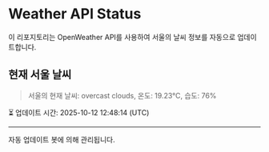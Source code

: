 
# Weather API Status

이 리포지토리는 OpenWeather API를 사용하여 서울의 날씨 정보를 자동으로 업데이트합니다.

## 현재 서울 날씨
> 서울의 현재 날씨: overcast clouds, 온도: 19.23°C, 습도: 76%

⏳ 업데이트 시간: 2025-10-12 12:48:14 (UTC)

---
자동 업데이트 봇에 의해 관리됩니다.
